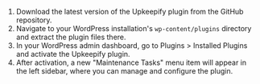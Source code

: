 1. Download the latest version of the Upkeepify plugin from the GitHub repository.
2. Navigate to your WordPress installation's `wp-content/plugins` directory and extract the plugin files there.
3. In your WordPress admin dashboard, go to Plugins > Installed Plugins and activate the Upkeepify plugin.
4. After activation, a new "Maintenance Tasks" menu item will appear in the left sidebar, where you can manage and configure the plugin.